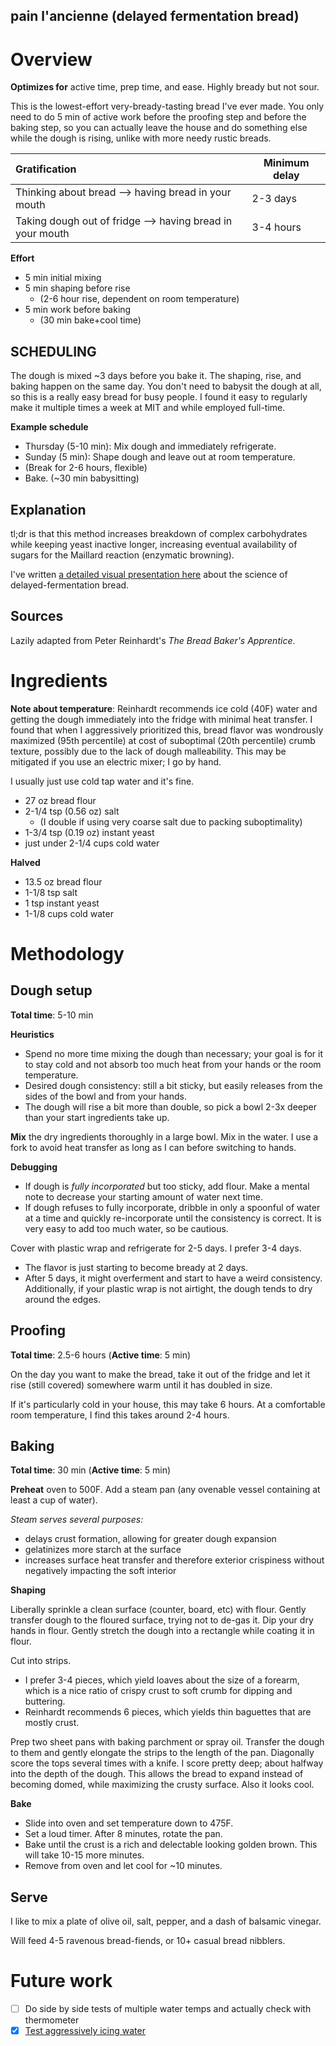 pain l'ancienne (delayed fermentation bread)
-----

# Overview

**Optimizes for** active time, prep time, and ease. Highly bready but not sour.

This is the lowest-effort very-bready-tasting bread I've ever made. You only need to do 5 min of active work before the proofing step and before the baking step, so you can actually leave the house and do something else while the dough is rising, unlike with more needy rustic breads.

Gratification | Minimum delay
:--- | ---
Thinking about bread --> having bread in your mouth | 2-3 days
Taking dough out of fridge --> having bread in your mouth | 3-4 hours

**Effort**
+ 5 min initial mixing
+ 5 min shaping before rise
  + (2-6 hour rise, dependent on room temperature)
+ 5 min work before baking
  + (30 min bake+cool time)

## SCHEDULING

The dough is mixed ~3 days before you bake it. The shaping, rise, and baking happen on the same day. You don't need to babysit the dough at all, so this is a really easy bread for busy people. I found it easy to regularly make it multiple times a week at MIT and while employed full-time.

**Example schedule**
- Thursday (5-10 min): Mix dough and immediately refrigerate.
- Sunday (5 min): Shape dough and leave out at room temperature.
- (Break for 2-6 hours, flexible)
- Bake. (~30 min babysitting)

## Explanation

tl;dr is that this method increases breakdown of complex carbohydrates while keeping yeast inactive longer, increasing eventual availability of sugars for the Maillard reaction (enzymatic browning).

I've written [a detailed visual presentation here](https://docs.google.com/presentation/d/1rHwvIju0Y6v59li60ozArehN2Ak4jTAfD6dlT3CjaIU/edit?usp=sharing) about the science of delayed-fermentation bread.

## Sources
Lazily adapted from Peter Reinhardt's *The Bread Baker's Apprentice*.

# Ingredients

**Note about temperature**: Reinhardt recommends ice cold (40F) water and getting the dough immediately into the fridge with minimal heat transfer. I found that when I aggressively prioritized this, bread flavor was wondrously maximized (95th percentile) at cost of suboptimal (20th percentile) crumb texture, possibly due to the lack of dough malleability. This may be mitigated if you use an electric mixer; I go by hand.

I usually just use cold tap water and it's fine.

+ 27 oz bread flour
+ 2-1/4 tsp (0.56 oz) salt
  + (I double if using very coarse salt due to packing suboptimality)
+ 1-3/4 tsp (0.19 oz) instant yeast
+ just under 2-1/4 cups cold water

**Halved**
+ 13.5 oz bread flour
+ 1-1/8 tsp salt
+ 1 tsp instant yeast
+ 1-1/8 cups cold water

# Methodology

## Dough setup

**Total time**: 5-10 min

**Heuristics**
+ Spend no more time mixing the dough than necessary; your goal is for it to stay cold and not absorb too much heat from your hands or the room temperature.
+ Desired dough consistency: still a bit sticky, but easily releases from the sides of the bowl and from your hands.
+ The dough will rise a bit more than double, so pick a bowl 2-3x deeper than your start ingredients take up.

**Mix** the dry ingredients thoroughly in a large bowl. Mix in the water. I use a fork to avoid heat transfer as long as I can before switching to hands.

**Debugging**
+ If dough is *fully incorporated* but too sticky, add flour. Make a mental note to decrease your starting amount of water next time.
+ If dough refuses to fully incorporate, dribble in only a spoonful of water at a time and quickly re-incorporate until the consistency is correct. It is very easy to add too much water, so be cautious.

Cover with plastic wrap and refrigerate for 2-5 days. I prefer 3-4 days.
  + The flavor is just starting to become bready at 2 days.
  + After 5 days, it might overferment and start to have a weird consistency. Additionally, if your plastic wrap is not airtight, the dough tends to dry around the edges.

## Proofing

**Total time**: 2.5-6 hours (**Active time**: 5 min)

On the day you want to make the bread, take it out of the fridge and let it rise (still covered) somewhere warm until it has doubled in size.

If it's particularly cold in your house, this may take 6 hours. At a comfortable room temperature, I find this takes around 2-4 hours.

## Baking

**Total time**: 30 min (**Active time**: 5 min)

**Preheat** oven to 500F. Add a steam pan (any ovenable vessel containing at least a cup of water).

*Steam serves several purposes:*
  + delays crust formation, allowing for greater dough expansion
  + gelatinizes more starch at the surface
  + increases surface heat transfer and therefore exterior crispiness without negatively impacting the soft interior

**Shaping**

Liberally sprinkle a clean surface (counter, board, etc) with flour. Gently transfer dough to the floured surface, trying not to de-gas it. Dip your dry hands in flour. Gently stretch the dough into a rectangle while coating it in flour.

Cut into strips.
  + I prefer 3-4 pieces, which yield loaves about the size of a forearm, which is a nice ratio of crispy crust to soft crumb for dipping and buttering.
  + Reinhardt recommends 6 pieces, which yields thin baguettes that are mostly crust.

Prep two sheet pans with baking parchment or spray oil. Transfer the dough to them and gently elongate the strips to the length of the pan. Diagonally score the tops several times with a knife. I score pretty deep; about halfway into the depth of the dough. This allows the bread to expand instead of becoming domed, while maximizing the crusty surface. Also it looks cool.

**Bake**

+ Slide into oven and set temperature down to 475F.
+ Set a loud timer. After 8 minutes, rotate the pan.
+ Bake until the crust is a rich and delectable looking golden brown. This will take 10-15 more minutes.
+ Remove from oven and let cool for ~10 minutes.

## Serve

I like to mix a plate of olive oil, salt, pepper, and a dash of balsamic vinegar.

Will feed 4-5 ravenous bread-fiends, or 10+ casual bread nibblers.

# Future work

- [ ] Do side by side tests of multiple water temps and actually check with thermometer
- [x] [Test aggressively icing water](http://rfeat.tumblr.com/post/157520466846)
